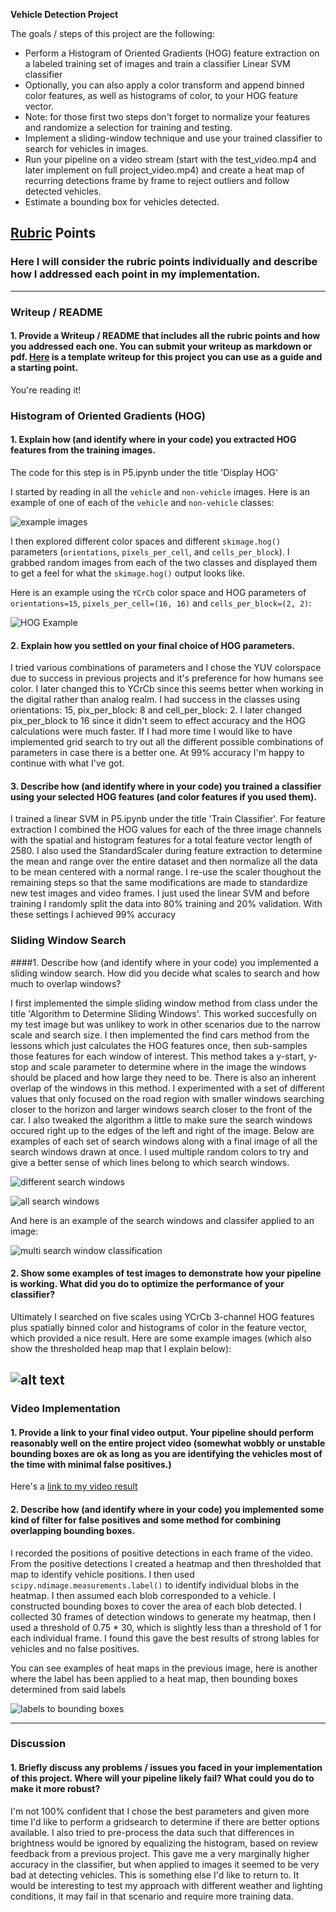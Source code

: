 **Vehicle Detection Project**

The goals / steps of this project are the following:

* Perform a Histogram of Oriented Gradients (HOG) feature extraction on a labeled training set of images and train a classifier Linear SVM classifier
* Optionally, you can also apply a color transform and append binned color features, as well as histograms of color, to your HOG feature vector. 
* Note: for those first two steps don't forget to normalize your features and randomize a selection for training and testing.
* Implement a sliding-window technique and use your trained classifier to search for vehicles in images.
* Run your pipeline on a video stream (start with the test_video.mp4 and later implement on full project_video.mp4) and create a heat map of recurring detections frame by frame to reject outliers and follow detected vehicles.
* Estimate a bounding box for vehicles detected.

[//]: # (Image References)
[image1]: ./output_images/example_data.png
[image2]: ./output_images/hog_example.png
[image3]: ./output_images/diff_windows.png
[image4]: ./output_images/all_possible_windows.png
[image5]: ./output_images/detect_and_heat_examples.png
[image6]: ./output_images/label_bound_example.png
[image7]: ./output_images/multi_window_detect.png
[video1]: ./project_video_output.mp4

## [Rubric](https://review.udacity.com/#!/rubrics/513/view) Points
### Here I will consider the rubric points individually and describe how I addressed each point in my implementation.  

---
### Writeup / README

#### 1. Provide a Writeup / README that includes all the rubric points and how you addressed each one.  You can submit your writeup as markdown or pdf.  [Here](https://github.com/udacity/CarND-Vehicle-Detection/blob/master/writeup_template.md) is a template writeup for this project you can use as a guide and a starting point.  

You're reading it!

### Histogram of Oriented Gradients (HOG)

#### 1. Explain how (and identify where in your code) you extracted HOG features from the training images.

The code for this step is in P5.ipynb under the title 'Display HOG'

I started by reading in all the `vehicle` and `non-vehicle` images.  Here is an example of one of each of the `vehicle` and `non-vehicle` classes:

![example images][image1]

I then explored different color spaces and different `skimage.hog()` parameters (`orientations`, `pixels_per_cell`, and `cells_per_block`).  I grabbed random images from each of the two classes and displayed them to get a feel for what the `skimage.hog()` output looks like.

Here is an example using the `YCrCb` color space and HOG parameters of `orientations=15`, `pixels_per_cell=(16, 16)` and `cells_per_block=(2, 2)`:


![HOG Example][image2]

#### 2. Explain how you settled on your final choice of HOG parameters.

I tried various combinations of parameters and I chose the YUV colorspace due to success in previous projects and it's preference for how humans see color. I later changed this to YCrCb since this seems better when working in the digital rather than analog realm. I had success in the classes using orientations: 15, pix_per_block: 8 and cell_per_block: 2. I later changed pix_per_block to 16 since it didn't seem to effect accuracy and the HOG calculations were much faster. If I had more time I would like to have implemented grid search to try out all the different possible combinations of parameters in case there is a better one. At 99% accuracy I'm happy to continue with what I've got.

#### 3. Describe how (and identify where in your code) you trained a classifier using your selected HOG features (and color features if you used them).

I trained a linear SVM in P5.ipynb under the title 'Train Classifier'. For feature extraction I combined the HOG values for each of the three image channels with the spatial and histogram features for a total feature vector length of 2580. I also used the StandardScaler during feature extraction to determine the mean and range over the entire dataset and then normalize all the data to be mean centered with a normal range. I re-use the scaler thoughout the remaining steps so that the same modifications are made to standardize new test images and video frames. I just used the linear SVM and before training I randomly split the data into 80% training and 20% validation. With these settings I achieved 99% accuracy 

### Sliding Window Search

####1. Describe how (and identify where in your code) you implemented a sliding window search.  How did you decide what scales to search and how much to overlap windows?

I first implemented the simple sliding window method from class under the title 'Algorithm to Determine Sliding Windows'. This worked succesfully on my test image but was unlikey to work in other scenarios due to the narrow scale and search size. I then implemented the find cars method from the lessons which just calculates the HOG features once, then sub-samples those features for each window of interest. This method takes a y-start, y-stop and scale parameter to determine where in the image the windows should be placed and how large they need to be. There is also an inherent overlap of the windows in this method. I experimented with a set of different values that only focused on the road region with smaller windows searching closer to the horizon and larger windows search closer to the front of the car. I also tweaked the algorithm a little to make sure the search windows occured right up to the edges of the left and right of the image. Below are examples of each set of search windows along with a final image of all the search windows drawn at once. I used multiple random colors to try and give a better sense of which lines belong to which search windows.

![different search windows][image3]

![all search windows][image4]

And here is an example of the search windows and classifer applied to an image:

![multi search window classification][image7]

#### 2. Show some examples of test images to demonstrate how your pipeline is working.  What did you do to optimize the performance of your classifier?

Ultimately I searched on five scales using YCrCb 3-channel HOG features plus spatially binned color and histograms of color in the feature vector, which provided a nice result.  Here are some example images (which also show the thresholded heap map that I explain below):

![alt text][image5]
---

### Video Implementation

#### 1. Provide a link to your final video output.  Your pipeline should perform reasonably well on the entire project video (somewhat wobbly or unstable bounding boxes are ok as long as you are identifying the vehicles most of the time with minimal false positives.)
Here's a [link to my video result](./project_video_output.mp4)


#### 2. Describe how (and identify where in your code) you implemented some kind of filter for false positives and some method for combining overlapping bounding boxes.

I recorded the positions of positive detections in each frame of the video.  From the positive detections I created a heatmap and then thresholded that map to identify vehicle positions.  I then used `scipy.ndimage.measurements.label()` to identify individual blobs in the heatmap.  I then assumed each blob corresponded to a vehicle.  I constructed bounding boxes to cover the area of each blob detected. I collected 30 frames of detection windows to generate my heatmap, then I used a threshold of 0.75 * 30, which is slightly less than a threshold of 1 for each individual frame. I found this gave the best results of strong lables for vehicles and no false positives.

You can see examples of heat maps in the previous image, here is another where the label has been applied to a heat map, then bounding boxes determined from said labels

![labels to bounding boxes][image6]

---

### Discussion

#### 1. Briefly discuss any problems / issues you faced in your implementation of this project.  Where will your pipeline likely fail?  What could you do to make it more robust?

I'm not 100% confident that I chose the best parameters and given more time I'd like to perform a gridsearch to determine if there are better options available. I also tried to pre-process the data such that differences in brightness would be ignored by equalizing the histogram, based on review feedback from a previous project. This gave me a very marginally higher accuracy in the classifier, but when applied to images it seemed to be very bad at detecting vehicles. This is something else I'd like to return to. It would be interesting to test my approach with different weather and lighting conditions, it may fail in that scenario and require more training data.

